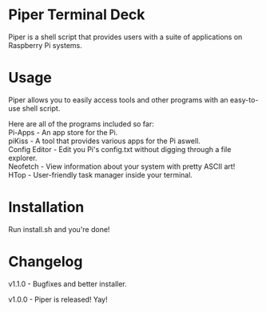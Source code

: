 # Piper Terminal Deck
Piper is a shell script that provides users with a suite of applications on Raspberry Pi systems.

# Usage
Piper allows you to easily access tools and other programs with an easy-to-use shell script.

Here are all of the programs included so far:                         
Pi-Apps - An app store for the Pi.                       
piKiss - A tool that provides various apps for the Pi aswell.                         
Config Editor - Edit you Pi's config.txt without digging through a file explorer.                       
Neofetch - View information about your system with pretty ASCII art!                          
HTop - User-friendly task manager inside your terminal.                      

# Installation
Run install.sh and you're done!

# Changelog
v1.1.0 - Bugfixes and better installer.

v1.0.0 - Piper is released! Yay!
